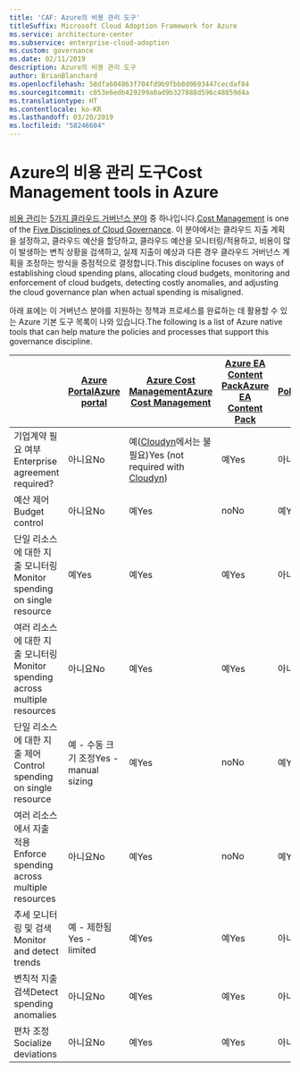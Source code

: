 ```yaml
---
title: 'CAF: Azure의 비용 관리 도구'
titleSuffix: Microsoft Cloud Adoption Framework for Azure
ms.service: architecture-center
ms.subservice: enterprise-cloud-adoption
ms.custom: governance
ms.date: 02/11/2019
description: Azure의 비용 관리 도구
author: BrianBlanchard
ms.openlocfilehash: 58dfa604863f704fd9b9fbb8d0693447cecdaf84
ms.sourcegitcommit: c053e6edb429299a0ad9b327888d596c48859d4a
ms.translationtype: HT
ms.contentlocale: ko-KR
ms.lasthandoff: 03/20/2019
ms.locfileid: "58246604"
---
```

# <a name="cost-management-tools-in-azure"></a><span data-ttu-id="1e2ae-103">Azure의 비용 관리 도구</span><span class="sxs-lookup"><span data-stu-id="1e2ae-103">Cost Management tools in Azure</span></span>

<span data-ttu-id="1e2ae-104">[비용 관리](overview.md)는 [5가지 클라우드 거버넌스 분야](../governance-disciplines.md) 중 하나입니다.</span><span class="sxs-lookup"><span data-stu-id="1e2ae-104">[Cost Management](overview.md) is one of the [Five Disciplines of Cloud Governance](../governance-disciplines.md).</span></span> <span data-ttu-id="1e2ae-105">이 분야에서는 클라우드 지출 계획을 설정하고, 클라우드 예산을 할당하고, 클라우드 예산을 모니터링/적용하고, 비용이 많이 발생하는 변칙 상황을 검색하고, 실제 지출이 예상과 다른 경우 클라우드 거버넌스 계획을 조정하는 방식을 중점적으로 결정합니다.</span><span class="sxs-lookup"><span data-stu-id="1e2ae-105">This discipline focuses on ways of establishing cloud spending plans, allocating cloud budgets, monitoring and enforcement of cloud budgets, detecting costly anomalies, and adjusting the cloud governance plan when actual spending is misaligned.</span></span>

<span data-ttu-id="1e2ae-106">아래 표에는 이 거버넌스 분야를 지원하는 정책과 프로세스를 완료하는 데 활용할 수 있는 Azure 기본 도구 목록이 나와 있습니다.</span><span class="sxs-lookup"><span data-stu-id="1e2ae-106">The following is a list of Azure native tools that can help mature the policies and processes that support this governance discipline.</span></span>

|  | [<span data-ttu-id="1e2ae-107">Azure Portal</span><span class="sxs-lookup"><span data-stu-id="1e2ae-107">Azure portal</span></span>](https://azure.microsoft.com/features/azure-portal/)  | [<span data-ttu-id="1e2ae-108">Azure Cost Management</span><span class="sxs-lookup"><span data-stu-id="1e2ae-108">Azure Cost Management</span></span>](/azure/cost-management/overview-cost-mgt)  | [<span data-ttu-id="1e2ae-109">Azure EA Content Pack</span><span class="sxs-lookup"><span data-stu-id="1e2ae-109">Azure EA Content Pack</span></span>](/power-bi/service-connect-to-azure-enterprise)  | [<span data-ttu-id="1e2ae-110">Azure Policy</span><span class="sxs-lookup"><span data-stu-id="1e2ae-110">Azure Policy</span></span>](/azure/governance/policy/overview) |
|---------|---------|---------|---------|---------|
|<span data-ttu-id="1e2ae-111">기업계약 필요 여부</span><span class="sxs-lookup"><span data-stu-id="1e2ae-111">Enterprise agreement required?</span></span>     | <span data-ttu-id="1e2ae-112">아니요</span><span class="sxs-lookup"><span data-stu-id="1e2ae-112">No</span></span>         | <span data-ttu-id="1e2ae-113">예([Cloudyn](/azure/cost-management/overview)에서는 불필요)</span><span class="sxs-lookup"><span data-stu-id="1e2ae-113">Yes (not required with [Cloudyn](/azure/cost-management/overview))</span></span>         | <span data-ttu-id="1e2ae-114">예</span><span class="sxs-lookup"><span data-stu-id="1e2ae-114">Yes</span></span>         | <span data-ttu-id="1e2ae-115">아니요</span><span class="sxs-lookup"><span data-stu-id="1e2ae-115">No</span></span>         |
|<span data-ttu-id="1e2ae-116">예산 제어</span><span class="sxs-lookup"><span data-stu-id="1e2ae-116">Budget control</span></span>     | <span data-ttu-id="1e2ae-117">아니요</span><span class="sxs-lookup"><span data-stu-id="1e2ae-117">No</span></span>         | <span data-ttu-id="1e2ae-118">예</span><span class="sxs-lookup"><span data-stu-id="1e2ae-118">Yes</span></span>         | <span data-ttu-id="1e2ae-119">no</span><span class="sxs-lookup"><span data-stu-id="1e2ae-119">No</span></span>         | <span data-ttu-id="1e2ae-120">예</span><span class="sxs-lookup"><span data-stu-id="1e2ae-120">Yes</span></span>         |
|<span data-ttu-id="1e2ae-121">단일 리소스에 대한 지출 모니터링</span><span class="sxs-lookup"><span data-stu-id="1e2ae-121">Monitor spending on single resource</span></span>    | <span data-ttu-id="1e2ae-122">예</span><span class="sxs-lookup"><span data-stu-id="1e2ae-122">Yes</span></span>         | <span data-ttu-id="1e2ae-123">예</span><span class="sxs-lookup"><span data-stu-id="1e2ae-123">Yes</span></span>         | <span data-ttu-id="1e2ae-124">예</span><span class="sxs-lookup"><span data-stu-id="1e2ae-124">Yes</span></span>         | <span data-ttu-id="1e2ae-125">아니요</span><span class="sxs-lookup"><span data-stu-id="1e2ae-125">No</span></span>         |
|<span data-ttu-id="1e2ae-126">여러 리소스에 대한 지출 모니터링</span><span class="sxs-lookup"><span data-stu-id="1e2ae-126">Monitor spending across multiple resources</span></span>    | <span data-ttu-id="1e2ae-127">아니요</span><span class="sxs-lookup"><span data-stu-id="1e2ae-127">No</span></span>         | <span data-ttu-id="1e2ae-128">예</span><span class="sxs-lookup"><span data-stu-id="1e2ae-128">Yes</span></span>        | <span data-ttu-id="1e2ae-129">예</span><span class="sxs-lookup"><span data-stu-id="1e2ae-129">Yes</span></span>         | <span data-ttu-id="1e2ae-130">아니요</span><span class="sxs-lookup"><span data-stu-id="1e2ae-130">No</span></span>         |
|<span data-ttu-id="1e2ae-131">단일 리소스에 대한 지출 제어</span><span class="sxs-lookup"><span data-stu-id="1e2ae-131">Control spending on single resource</span></span>     | <span data-ttu-id="1e2ae-132">예 - 수동 크기 조정</span><span class="sxs-lookup"><span data-stu-id="1e2ae-132">Yes - manual sizing</span></span>         | <span data-ttu-id="1e2ae-133">예</span><span class="sxs-lookup"><span data-stu-id="1e2ae-133">Yes</span></span>         | <span data-ttu-id="1e2ae-134">no</span><span class="sxs-lookup"><span data-stu-id="1e2ae-134">No</span></span>         | <span data-ttu-id="1e2ae-135">예</span><span class="sxs-lookup"><span data-stu-id="1e2ae-135">Yes</span></span>         |
|<span data-ttu-id="1e2ae-136">여러 리소스에서 지출 적용</span><span class="sxs-lookup"><span data-stu-id="1e2ae-136">Enforce spending across multiple resources</span></span>    | <span data-ttu-id="1e2ae-137">아니요</span><span class="sxs-lookup"><span data-stu-id="1e2ae-137">No</span></span>         | <span data-ttu-id="1e2ae-138">예</span><span class="sxs-lookup"><span data-stu-id="1e2ae-138">Yes</span></span>         | <span data-ttu-id="1e2ae-139">no</span><span class="sxs-lookup"><span data-stu-id="1e2ae-139">No</span></span>         | <span data-ttu-id="1e2ae-140">예</span><span class="sxs-lookup"><span data-stu-id="1e2ae-140">Yes</span></span>         |
|<span data-ttu-id="1e2ae-141">추세 모니터링 및 검색</span><span class="sxs-lookup"><span data-stu-id="1e2ae-141">Monitor and detect trends</span></span>     | <span data-ttu-id="1e2ae-142">예 - 제한됨</span><span class="sxs-lookup"><span data-stu-id="1e2ae-142">Yes - limited</span></span>         | <span data-ttu-id="1e2ae-143">예</span><span class="sxs-lookup"><span data-stu-id="1e2ae-143">Yes</span></span>        | <span data-ttu-id="1e2ae-144">예</span><span class="sxs-lookup"><span data-stu-id="1e2ae-144">Yes</span></span>         | <span data-ttu-id="1e2ae-145">아니요</span><span class="sxs-lookup"><span data-stu-id="1e2ae-145">No</span></span>         |
|<span data-ttu-id="1e2ae-146">변칙적 지출 검색</span><span class="sxs-lookup"><span data-stu-id="1e2ae-146">Detect spending anomalies</span></span>     | <span data-ttu-id="1e2ae-147">아니요</span><span class="sxs-lookup"><span data-stu-id="1e2ae-147">No</span></span>         | <span data-ttu-id="1e2ae-148">예</span><span class="sxs-lookup"><span data-stu-id="1e2ae-148">Yes</span></span>        | <span data-ttu-id="1e2ae-149">예</span><span class="sxs-lookup"><span data-stu-id="1e2ae-149">Yes</span></span>         | <span data-ttu-id="1e2ae-150">아니요</span><span class="sxs-lookup"><span data-stu-id="1e2ae-150">No</span></span>        |
|<span data-ttu-id="1e2ae-151">편차 조정</span><span class="sxs-lookup"><span data-stu-id="1e2ae-151">Socialize deviations</span></span>     | <span data-ttu-id="1e2ae-152">아니요</span><span class="sxs-lookup"><span data-stu-id="1e2ae-152">No</span></span>        | <span data-ttu-id="1e2ae-153">예</span><span class="sxs-lookup"><span data-stu-id="1e2ae-153">Yes</span></span>        | <span data-ttu-id="1e2ae-154">예</span><span class="sxs-lookup"><span data-stu-id="1e2ae-154">Yes</span></span>        | <span data-ttu-id="1e2ae-155">아니요</span><span class="sxs-lookup"><span data-stu-id="1e2ae-155">No</span></span>        |
